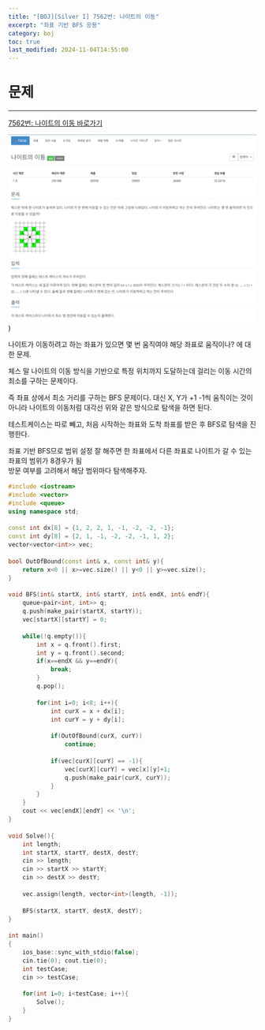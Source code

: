 ```yaml
---
title: "[BOJ][Silver I] 7562번: 나이트의 이동"
excerpt: "좌표 기반 BFS 응용"
category: boj
toc: true
last_modified: 2024-11-04T14:55:00
---
```

# 문제
--- 

[7562번: 나이트의 이동 바로가기](https://www.acmicpc.net/problem/7562)

![alt text](/images/image.png))

나이트가 이동하려고 하는 좌표가 있으면 몇 번 움직여야 해당 좌표로 움직이나? 에 대한 문제.

체스 말 나이트의 이동 방식을 기반으로 특정 위치까지 도달하는데 걸리는 이동 시간의 최소를 구하는 문제이다.


즉 좌표 상에서 최소 거리를 구하는 BFS 문제이다.
대신 X, Y가 +1 -1씩 움직이는 것이 아니라 나이트의 이동처럼 대각선 위와 같은 방식으로 탐색을 하면 된다.

테스트케이스는 따로 빼고,
처음 시작하는 좌표와 도착 좌표를 받은 후
BFS로 탐색을 진행한다.

좌표 기반 BFS므로 범위 설정 잘 해주면 한 좌표에서 다른 좌표로 나이트가 갈 수 있는 좌표의 범위가 8경우가 됨<br>
방문 여부를 고려해서 해당 범위마다 탐색해주자.



```cpp
#include <iostream>
#include <vector>
#include <queue>
using namespace std;

const int dx[8] = {1, 2, 2, 1, -1, -2, -2, -1};
const int dy[8] = {2, 1, -1, -2, -2, -1, 1, 2};
vector<vector<int>> vec;

bool OutOfBound(const int& x, const int& y){
    return x<0 || x>=vec.size() || y<0 || y>=vec.size();
}

void BFS(int& startX, int& startY, int& endX, int& endY){
    queue<pair<int, int>> q;
    q.push(make_pair(startX, startY));
    vec[startX][startY] = 0;
    
    while(!q.empty()){
        int x = q.front().first;
        int y = q.front().second;
        if(x==endX && y==endY){
            break;
        }
        q.pop();
        
        for(int i=0; i<8; i++){
            int curX = x + dx[i];
            int curY = y + dy[i];
            
            if(OutOfBound(curX, curY))
                continue;
                
            if(vec[curX][curY] == -1){
                vec[curX][curY] = vec[x][y]+1;
                q.push(make_pair(curX, curY));
            }
        }
    }    
    cout << vec[endX][endY] << '\n';
}

void Solve(){
    int length;
    int startX, startY, destX, destY;
    cin >> length;
    cin >> startX >> startY;
    cin >> destX >> destY;
    
    vec.assign(length, vector<int>(length, -1));
    
    BFS(startX, startY, destX, destY);
}

int main()
{
    ios_base::sync_with_stdio(false);
    cin.tie(0); cout.tie(0);
    int testCase;
    cin >> testCase;
    
    for(int i=0; i<testCase; i++){
        Solve();
    }
}
```
